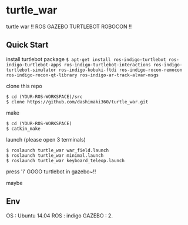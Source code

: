 # turtle_war
turtle war !! ROS GAZEBO TURTLEBOT ROBOCON !!

## Quick Start
install turtlebot package
`$ apt-get install ros-indigo-turtlebot ros-indigo-turtlebot-apps ros-indigo-turtlebot-interactions ros-indigo-turtlebot-simulator ros-indigo-kobuki-ftdi ros-indigo-rocon-remocon ros-indigo-rocon-qt-library ros-indigo-ar-track-alvar-msgs`

clone this repo
```
$ cd (YOUR-ROS-WORKSPACE)/src
$ clone https://github.com/dashimaki360/turtle_war.git
```

make
```
$ cd (YOUR-ROS-WORKSPACE)
$ catkin_make
```

launch (please open 3 terminals)
```
$ roslaunch turtle_war war_field.launch
$ roslaunch turtle_war minimal.launch
$ roslaunch turtle_war keyboard_teleop.launch
```

press 'i' GOGO turtlebot in gazebo~!!

maybe

## Env
OS  : Ubuntu 14.04
ROS : indigo
GAZEBO : 2.


